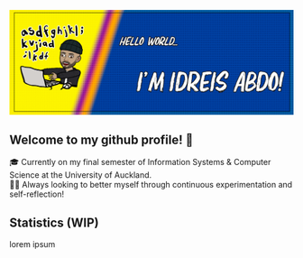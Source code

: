 ![My github profile header](https://github.com/PabloPenguin/PabloPenguin/blob/main/images/githubheader.png)

## Welcome to my github profile! 🐧

🎓 Currently on my final semester of Information Systems & Computer Science at the University of Auckland.  
🐱‍🚀 Always looking to better myself through continuous experimentation and self-reflection!  

## Statistics (WIP)
lorem ipsum
